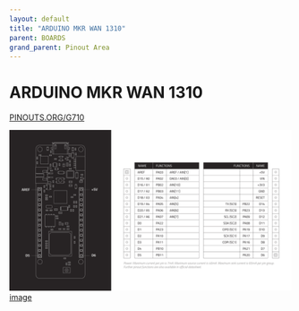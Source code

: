 ```yaml
---
layout: default
title: "ARDUINO MKR WAN 1310"
parent: BOARDS
grand_parent: Pinout Area
---
```


# ARDUINO MKR WAN 1310

<a href="https://www.PINOUTS.ORG/G710">PINOUTS.ORG/G710</a>

![image](./assets/67.png)  
[image](./assets/67.png)

